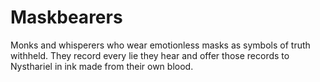 # Maskbearers


Monks and whisperers who wear emotionless masks as symbols of truth withheld. They record every lie they hear and offer those records to Nysthariel in ink made from their own blood.
